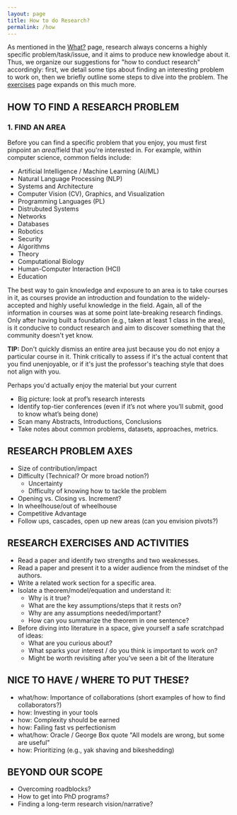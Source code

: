 ```yaml
---
layout: page
title: How to do Research?
permalink: /how
---
```


As mentioned in the [What?](what?) page, research always concerns a highly specific problem/task/issue, and it aims to produce new knowledge about it. Thus, we organize our suggestions for "how to conduct research" accordingly: first, we detail some tips about finding an interesting problem to work on, then we briefly outline some steps to dive into the problem. The [exercises](exercises) page expands on this much more.

## HOW TO FIND A RESEARCH PROBLEM

### 1. FIND AN AREA
Before you can find a specific problem that you enjoy, you must first pinpoint an _area_/field that you're interested in. For example, within computer science, common fields include:
- Artificial Intelligence / Machine Learning (AI/ML)
- Natural Language Processing (NLP)
- Systems and Architecture
- Computer Vision (CV), Graphics, and Visualization
- Programming Languages (PL)
- Distrubuted Systems
- Networks
- Databases
- Robotics
- Security
- Algorithms
- Theory
- Computational Biology
- Human-Computer Interaction (HCI)
- Education

The best way to gain knowledge and exposure to an area is to take courses in it, as courses provide an introduction and foundation to the widely-accepted and highly useful knowledge in the field. Again, all of the information in courses was at some point late-breaking research findings. Only after having built a foundation (e.g., taken at least 1 class in the area), is it conducive to conduct research and aim to discover something that the community doesn't yet know.

**TIP:** Don't quickly dismiss an entire area just because you do not enjoy a particular course in it. Think critically to assess if it's the actual content that you find unenjoyable, or if it's just the professor's teaching style that does not align with you. 


Perhaps you'd actually enjoy the material but your current

- Big picture: look at prof’s research interests
- Identify top-tier conferences (even if it’s not where you’ll submit, good to know what’s being done)
- Scan many Abstracts, Introductions, Conclusions
- Take notes about common problems, datasets, approaches, metrics.

## RESEARCH PROBLEM AXES
- Size of contribution/impact
- Difficulty (Technical? Or more broad notion?)
	- Uncertainty
	- Difficulty of knowing how to tackle the problem
- Opening vs. Closing vs. Increment?
- In wheelhouse/out of wheelhouse
- Competitive Advantage
- Follow ups, cascades, open up new areas (can you envision pivots?)

## RESEARCH EXERCISES AND ACTIVITIES
- Read a paper and identify two strengths and two weaknesses.
- Read a paper and present it to a wider audience from the mindset of the authors.
- Write a related work section for a specific area.
- Isolate a theorem/model/equation and understand it:
	- Why is it true?
	- What are the key assumptions/steps that it rests on?
	- Why are any assumptions needed/important?
	- How can you summarize the theorem in one sentence?
- Before diving into literature in a space, give yourself a safe scratchpad of ideas:
	- What are you curious about?
	- What sparks your interest / do you think is important to work on?
	- Might be worth revisiting after you’ve seen a bit of the literature


## NICE TO HAVE / WHERE TO PUT THESE?
- what/how: Importance of collaborations (short examples of how to find collaborators?)
- how: Investing in your tools
- how: Complexity should be earned
- how: Failing fast vs perfectionism
- what/how: Oracle / George Box quote "All models are wrong, but some are useful"
- how: Prioritizing (e.g., yak shaving and bikeshedding)

## BEYOND OUR SCOPE
- Overcoming roadblocks?
- How to get into PhD programs?
- Finding a long-term research vision/narrative?

